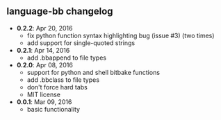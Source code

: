 ## language-bb changelog

* **0.2.2**: Apr 20, 2016
	* fix python function syntax highlighting bug (issue #3) (two times)
	* add support for single-quoted strings
* **0.2.1**: Apr 14, 2016
	* add .bbappend to file types
* **0.2.0**: Apr 08, 2016
	* support for python and shell bitbake functions
	* add .bbclass to file types
	* don't force hard tabs
	* MIT license
* **0.0.1**: Mar 09, 2016
	* basic functionality
